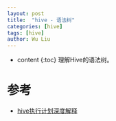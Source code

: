 ```yaml
---
layout: post
title:  "hive - 语法树"
categories: [hive]
tags: [hive]
author: Wu Liu
---
```


* content
{:toc}
理解Hive的语法树。






   
   
# 参考
 - [hive执行计划深度解释](https://blog.csdn.net/an342647823/article/details/36385479)
